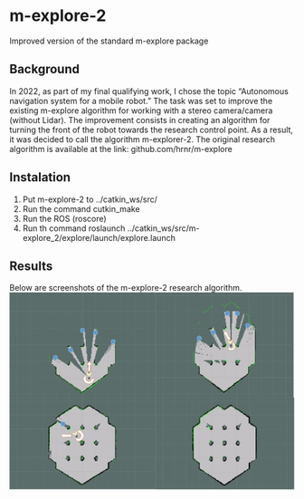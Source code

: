 # m-explore-2
Improved version of the standard m-explore package

## Background
In 2022, as part of my final qualifying work, I chose the topic “Autonomous navigation system for a mobile robot.”
The task was set to improve the existing m-explore algorithm for working with a stereo camera/camera (without Lidar). 
The improvement consists in creating an algorithm for turning the front of the robot towards the research control point.
As a result, it was decided to call the algorithm m-explorer-2.
The original research algorithm is available at the link: github.com/hrnr/m-explore

## Instalation

1. Put m-explore-2 to ../catkin_ws/src/
2. Run the command cutkin_make
3. Run the ROS (roscore)
4. Run th command roslaunch ../catkin_ws/src/m-explore_2/explore/launch/explore.launch

## Results

Below are screenshots of the m-explore-2 research algorithm.
![Screenshot](https://github.com/MikhailKapirusov/m-explore-2/blob/main/Explore-2.jpg)
